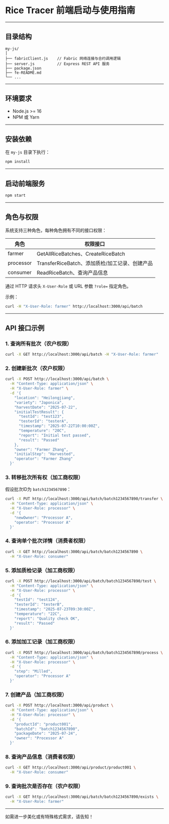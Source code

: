 # Rice Tracer 前端启动与使用指南

---

## 目录结构

```
my-js/
│
├── fabricClient.js    // Fabric 网络连接与合约调用逻辑
├── server.js          // Express REST API 服务
├── package.json
├── fe-README.md
└── ...
```

---

## 环境要求

- Node.js >= 16
- NPM 或 Yarn

---

## 安装依赖

在 `my-js` 目录下执行：

```bash
npm install
```

---

## 启动前端服务

```bash
npm start
```

---

## 角色与权限

系统支持三种角色，每种角色拥有不同的接口权限：

| 角色       | 权限接口                                      |
| ---------- | --------------------------------------------- |
| farmer     | GetAllRiceBatches、CreateRiceBatch            |
| processor  | TransferRiceBatch、添加质检/加工记录、创建产品 |
| consumer   | ReadRiceBatch、查询产品信息                    |

通过 HTTP 请求头 `X-User-Role` 或 URL 参数 `?role=` 指定角色。

示例：

```bash
curl -H "X-User-Role: farmer" http://localhost:3000/api/batch
```

---

## API 接口示例

### 1. 查询所有批次（农户权限）

```bash
curl -X GET http://localhost:3000/api/batch -H "X-User-Role: farmer"
```

### 2. 创建新批次（农户权限）

```bash
curl -X POST http://localhost:3000/api/batch \
  -H "Content-Type: application/json" \
  -H "X-User-Role: farmer" \
  -d '{
    "location": "Heilongjiang",
    "variety": "Japonica",
    "harvestDate": "2025-07-22",
    "initialTestResult": {
      "testId": "test123",
      "testerId": "testerA",
      "timestamp": "2025-07-22T10:00:00Z",
      "temperature": "20C",
      "report": "Initial test passed",
      "result": "Passed"
    },
    "owner": "Farmer Zhang",
    "initialStep": "Harvested",
    "operator": "Farmer Zhang"
  }'
```

### 3. 转移批次所有权（加工商权限）

假设批次ID为 `batch1234567890`：

```bash
curl -X PUT http://localhost:3000/api/batch/batch1234567890/transfer \
  -H "Content-Type: application/json" \
  -H "X-User-Role: processor" \
  -d '{
    "newOwner": "Processor A",
    "operator": "Processor A"
  }'
```

### 4. 查询单个批次详情（消费者权限）

```bash
curl -X GET http://localhost:3000/api/batch/batch1234567890 \
  -H "X-User-Role: consumer"
```

### 5. 添加质检记录（加工商权限）

```bash
curl -X POST http://localhost:3000/api/batch/batch1234567890/test \
  -H "Content-Type: application/json" \
  -H "X-User-Role: processor" \
  -d '{
    "testId": "test124",
    "testerId": "testerB",
    "timestamp": "2025-07-23T09:30:00Z",
    "temperature": "22C",
    "report": "Quality check OK",
    "result": "Passed"
  }'
```

### 6. 添加加工记录（加工商权限）

```bash
curl -X POST http://localhost:3000/api/batch/batch1234567890/process \
  -H "Content-Type: application/json" \
  -H "X-User-Role: processor" \
  -d '{
    "step": "Milled",
    "operator": "Processor A"
  }'
```

### 7. 创建产品（加工商权限）

```bash
curl -X POST http://localhost:3000/api/product \
  -H "Content-Type: application/json" \
  -H "X-User-Role: processor" \
  -d '{
    "productId": "product001",
    "batchId": "batch1234567890",
    "packageDate": "2025-07-24",
    "owner": "Processor A"
  }'
```

### 8. 查询产品信息（消费者权限）

```bash
curl -X GET http://localhost:3000/api/product/product001 \
  -H "X-User-Role: consumer"
```

### 9. 查询批次是否存在（农户权限）

```bash
curl -X GET http://localhost:3000/api/batch/batch1234567890/exists \
  -H "X-User-Role: farmer"
```

---

如需进一步美化或有特殊格式需求，请告知！ 